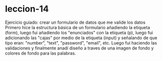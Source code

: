 # leccion-14
Ejercicio guiado: crear un formulario de datos que me valide los datos 
Primero hice la estructura básica de un formulario añadiendo la etiqueta (form), luego fui añadiendo los "enunciados" con la etiqueta (p), luego fui adicionando las "cajas" por medio de la etiqueta (input) y señalando de que tipo eran: "number", "text", "password", "email", etc. 
Luego fui haciendo las validaciones y finalmente anadí diseño a traves de una imagen de fondo y colores de fondo para las palabras.  
